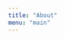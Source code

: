 ```yaml
---
title: "About"
menu: "main"
---
```


<!-- ## What is x?

...

## What events do we organise?
* x
* y
* z

Information about the committee can be found [here](/committee) -->
